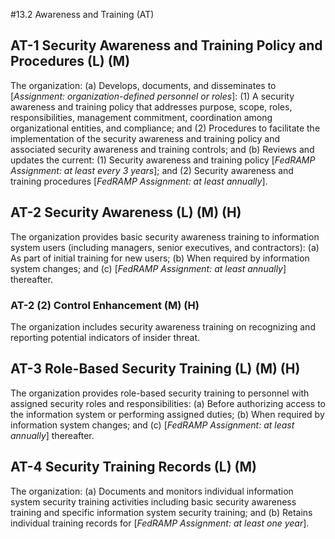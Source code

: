 #13.2 Awareness and Training (AT)
## AT-1 Security Awareness and Training Policy and Procedures (L) (M)
The organization:
(a)	Develops, documents, and disseminates to [_Assignment: organization-defined personnel or roles_]:
(1)	A security awareness and training policy that addresses purpose, scope, roles, responsibilities, management commitment, coordination among organizational entities, and compliance; and
(2)	 Procedures to facilitate the implementation of the security awareness and training policy and associated security awareness and training controls; and
(b)	Reviews and updates the current:
(1)	Security awareness and training policy [_FedRAMP Assignment: at least every 3 years_]; and
(2)	Security awareness and training procedures [_FedRAMP Assignment: at least annually_].
## AT-2 Security Awareness (L) (M) (H)
The organization provides basic security awareness training to information system users (including managers, senior executives, and contractors):
(a)	As part of initial training for new users;
(b)	When required by information system changes; and
(c)	[_FedRAMP Assignment: at least annually_] thereafter.
### AT-2 (2) Control Enhancement (M) (H)
The organization includes security awareness training on recognizing and reporting potential indicators of insider threat.
## AT-3 Role-Based Security Training (L) (M) (H)
The organization provides role-based security training to personnel with assigned security roles and responsibilities:
(a)	Before authorizing access to the information system or performing assigned duties;
(b)	When required by information system changes; and
(c)	[_FedRAMP Assignment: at least annually_] thereafter.
## AT-4 Security Training Records (L) (M)
The organization:
(a)	Documents and monitors individual information system security training activities including basic security awareness training and specific information system security training; and
(b)	Retains individual training records for [_FedRAMP Assignment: at least one year_].
